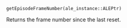 ```
getEpisodeFrameNumber(ale_instance::ALEPtr)
```

Returns the frame number since the last reset.

